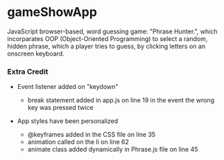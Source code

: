 # gameShowApp
JavaScript browser-based, word guessing game: "Phrase Hunter.", which incorparates OOP (Object-Oriented Programming) to select a random, hidden phrase, which a player tries to guess, by clicking letters on an onscreen keyboard.



### Extra Credit
* Event listener added on "keydown"
  - break statement added in app.js on line 19 in the event the wrong key was pressed twice

* App styles have been personalized
  - @keyframes added in the CSS file on line 35
  - animation called on the li on line 62
  - animate class added dynamically in Phrase.js file on line 45
